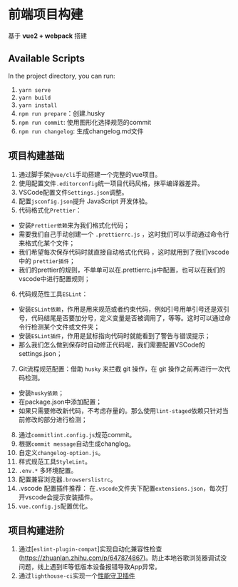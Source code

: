 # 前端项目构建
基于 **vue2 + webpack** 搭建

## Available Scripts
In the project directory, you can run:
1. `yarn serve`
2. `yarn build`
3. `yarn install`
4. `npm run prepare`：创建.husky
5. `npm run commit`: 使用图形化选择规范的commit
6. `npm run changelog`: 生成changelog.md文件

## 项目构建基础
1. 通过脚手架`@vue/cli`手动搭建一个完整的vue项目。
2. 使用配置文件`.editorconfig`统一项目代码风格，抹平编译器差异。
3. VSCode配置文件`Settings.json`调整。
4. 配置`jsconfig.json`提升 JavaScript 开发体验。
5. 代码格式化`Prettier`：
- 安装`Prettier依赖`来为我们格式化代码；
- 需要我们自己手动创建一个 `.prettierrc.js` ，这时我们可以手动通过命令行来格式化某个文件；
- 我们希望每次保存代码时就直接自动格式化代码 ，这时就用到了我们vscode中的 `prettier插件`；
- 我们的prettier的规则，不单单可以在.prettierrc.js中配置，也可以在我们的vscode中进行配置规则；
6. 代码规范性工具`ESLint`：
- 安装`ESLint依赖`，作用是用来规范或者约束代码，例如引号用单引号还是双引号，代码结尾是否要加分号，定义变量是否被调用了，等等。这时可以通过命令行检测某个文件或文件夹；
- 安装`ESLint插件`，作用是鼠标指向代码时就能看到了警告与错误提示；
- 那么我们怎么做到保存时自动修正代码呢，我们需要配置VSCode的 settings.json；
7. Git流程规范配置：借助 `husky` 来拦截 git 操作，在 git 操作之前再进行一次代码检测。
- 安装`husky依赖`；
- 在package.json中添加配置；
- 如果只需要修改新代码，不考虑存量的。那么使用`lint-staged`依赖只针对当前修改的部分进行检测；
8. 通过`commitlint.config.js`规范commit。
9. 根据`commit message`自动生成changlog。
10. 自定义`changelog-option.js`。
11. 样式规范工具`StyleLint`。
12. `.env.*` 多环境配置。
13. 配置兼容浏览器`.browserslistrc`。
14. .vscode 配置插件推荐：
在`.vscode`文件夹下配置`extensions.json`，每次打开vscode会提示安装插件。
15. `vue.config.js`配置优化。

## 项目构建进阶
1. 通过[`eslint-plugin-compat`]实现自动化兼容性检查(https://zhuanlan.zhihu.com/p/647874867)。防止本地谷歌浏览器调试没问题，线上遇到IE等低版本设备报错导致App异常。
2. 通过`lighthouse-ci`实现一个[性能守卫插件](https://juejin.cn/post/7253331974051823675)